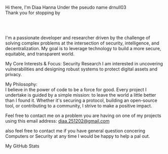 Hi there, I'm Diaa Hanna Under the pseudo name drnull03
<br/>
Thank you for stopping by
<!-- gonna add these later
<a href="https://twitter.com/[your_twitter_handle]">
<img align="left" alt="[Your Name] | Twitter" width="22px" src="https://www.google.com/search?q=https://cdn.jsdelivr.net/npm/simple-icons%40v3/icons/twitter.svg" />
</a>-->
<!--<a href="https://www.google.com/search?q=https://www.linkedin.com/in/[your_linkedin_handle]/">
<img align="left" alt="[Your Name] | LinkedIn" width="22px" src="https://www.google.com/search?q=https://cdn.jsdelivr.net/npm/simple-icons%40v3/icons/linkedin.svg" />
</a>
-->
<br />
<br />

I'm a passionate developer and researcher driven by the challenge of solving complex problems at the intersection of security, intelligence, and decentralization. My goal is to leverage technology to build a more secure, equitable, and transparent world.

My Core Interests & Focus:
Security Research I am interested in uncovering vulnerabilities and designing robust systems to protect digital assets and privacy.


My Philosophy:<br/>
I believe in the power of code to be a force for good. Every project I undertake is guided by a simple mission: to leave the world a little better than I found it. Whether it's securing a protocol, building an open-source tool, or contributing to a community, I strive to make a positive impact.

Feel free to contact me on a problem you are having on one of my projects using this email address:
diaa.251202@gmail.com

also feel free to contact me if you have general question concering Computers or Security at any time I would be happy to help a pal out.

My GitHub Stats
